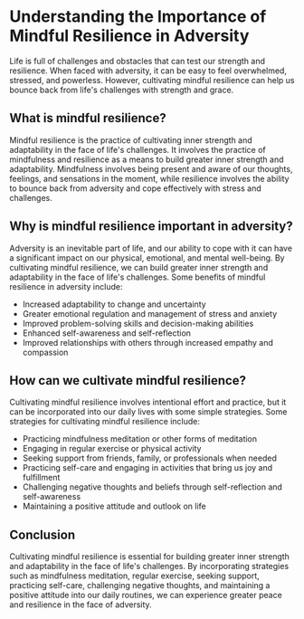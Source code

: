 Understanding the Importance of Mindful Resilience in Adversity
========================================================================================

Life is full of challenges and obstacles that can test our strength and resilience. When faced with adversity, it can be easy to feel overwhelmed, stressed, and powerless. However, cultivating mindful resilience can help us bounce back from life's challenges with strength and grace.

What is mindful resilience?
---------------------------

Mindful resilience is the practice of cultivating inner strength and adaptability in the face of life's challenges. It involves the practice of mindfulness and resilience as a means to build greater inner strength and adaptability. Mindfulness involves being present and aware of our thoughts, feelings, and sensations in the moment, while resilience involves the ability to bounce back from adversity and cope effectively with stress and challenges.

Why is mindful resilience important in adversity?
-------------------------------------------------

Adversity is an inevitable part of life, and our ability to cope with it can have a significant impact on our physical, emotional, and mental well-being. By cultivating mindful resilience, we can build greater inner strength and adaptability in the face of life's challenges. Some benefits of mindful resilience in adversity include:

* Increased adaptability to change and uncertainty
* Greater emotional regulation and management of stress and anxiety
* Improved problem-solving skills and decision-making abilities
* Enhanced self-awareness and self-reflection
* Improved relationships with others through increased empathy and compassion

How can we cultivate mindful resilience?
----------------------------------------

Cultivating mindful resilience involves intentional effort and practice, but it can be incorporated into our daily lives with some simple strategies. Some strategies for cultivating mindful resilience include:

* Practicing mindfulness meditation or other forms of meditation
* Engaging in regular exercise or physical activity
* Seeking support from friends, family, or professionals when needed
* Practicing self-care and engaging in activities that bring us joy and fulfillment
* Challenging negative thoughts and beliefs through self-reflection and self-awareness
* Maintaining a positive attitude and outlook on life

Conclusion
----------

Cultivating mindful resilience is essential for building greater inner strength and adaptability in the face of life's challenges. By incorporating strategies such as mindfulness meditation, regular exercise, seeking support, practicing self-care, challenging negative thoughts, and maintaining a positive attitude into our daily routines, we can experience greater peace and resilience in the face of adversity.
